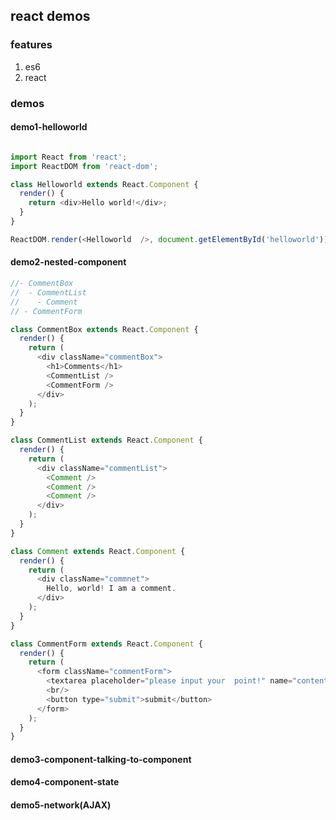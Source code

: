 ## react demos

### features
1. es6
2. react

### demos
#### demo1-helloworld
```javascript

import React from 'react';
import ReactDOM from 'react-dom';

class Helloworld extends React.Component {
  render() {
    return <div>Hello world!</div>;
  }
}

ReactDOM.render(<Helloworld  />, document.getElementById('helloworld'));

```
#### demo2-nested-component

```javascript
//- CommentBox
//  - CommentList
//    - Comment
// - CommentForm

class CommentBox extends React.Component {
  render() {
    return (
      <div className="commentBox">
        <h1>Comments</h1>
        <CommentList />
        <CommentForm />
      </div>
    );
  }
}

class CommentList extends React.Component {
  render() {
    return (
      <div className="commentList">
        <Comment />
        <Comment />
        <Comment />
      </div>
    );
  }
}

class Comment extends React.Component {
  render() {
    return (
      <div className="commnet">
        Hello, world! I am a comment.
      </div>
    );
  }
}

class CommentForm extends React.Component {
  render() {
    return (
      <form className="commentForm">
        <textarea placeholder="please input your  point!" name="content"></textarea>
        <br/>
        <button type="submit">submit</button>
      </form>
    );
  }
}

```
#### demo3-component-talking-to-component
#### demo4-component-state
#### demo5-network(AJAX)



